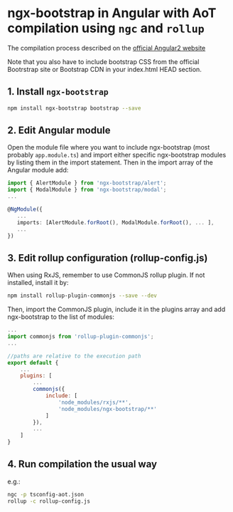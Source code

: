 # ngx-bootstrap in Angular with AoT compilation using `ngc` and `rollup`
The compilation process described on the [official Angular2 website](https://angular.io/docs/ts/latest/cookbook/aot-compiler.html)

Note that you also have to include bootstrap CSS from the official Bootrstrap site or Bootstrap CDN in your index.html HEAD section.

## 1. Install `ngx-bootstrap`

```bash
npm install ngx-bootstrap bootstrap --save
```

## 2. Edit Angular module

Open the module file where you want to include ngx-bootstrap (most probably `app.module.ts`) and import either specific ngx-bootstrap modules by listing them in the import statement. Then in the import array of the Angular module add:

```typescript
import { AlertModule } from 'ngx-bootstrap/alert';
import { ModalModule } from 'ngx-bootstrap/modal';
...

@NgModule({
   ...
   imports: [AlertModule.forRoot(), ModalModule.forRoot(), ... ],
   ...
})
```

## 3. Edit rollup configuration (rollup-config.js)

When using RxJS, remember to use CommonJS rollup plugin. If not installed, install it by:

```bash
npm install rollup-plugin-commonjs --save --dev
```

Then, import the CommonJS plugin, include it in the plugins array and add ngx-bootstrap to the list of modules:

```javascript
...
import commonjs from 'rollup-plugin-commonjs';
...

//paths are relative to the execution path
export default {
    ...
    plugins: [
        ...
        commonjs({
            include: [
                'node_modules/rxjs/**',
                'node_modules/ngx-bootstrap/**'
            ]
        }),
        ...
    ]
}
```

## 4. Run compilation the usual way

e.g.:

```bash
ngc -p tsconfig-aot.json
rollup -c rollup-config.js
```
